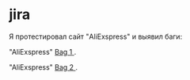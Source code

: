 # jira

Я протестировал сайт "AliExspress" и выявил баги:

"AliExspress" <a href="https://testbase.atlassian.net/browse/TEST-21688?atlOrigin=eyJpIjoiNDdmMmIzMzEwMmE0NGZmNTljNjI2NTI5Yjg0ZTVjM2UiLCJwIjoiaiJ9" target="_blank"> Bag 1 </a>.

"AliExspress" <a href="https://testbase.atlassian.net/browse/TEST-21687?atlOrigin=eyJpIjoiZTA5MjZlYmNmNTRmNGRlZDkzYmRmMTdiM2I1ZTcwOTAiLCJwIjoiaiJ9" target="_blank"> Bag 2 </a>.
